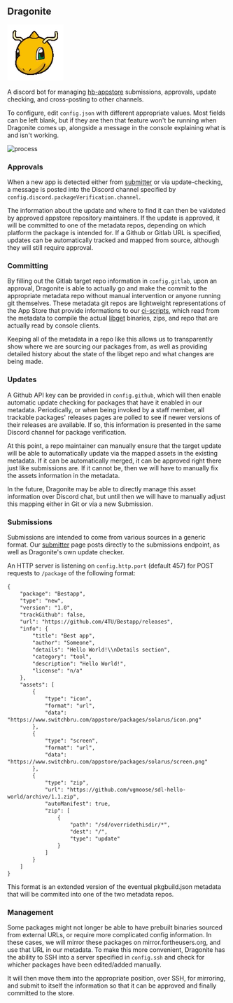 ## Dragonite
![logo](logo.png)

A discord bot for managing [hb-appstore](https://gitlab.com/4TU/hb-appstore) submissions, approvals, update checking, and cross-posting to other channels.

To configure, edit `config.json` with different appropriate values. Most fields can be left blank, but if they are then that feature won't be running when Dragonite comes up, alongside a message in the console explaining what is and isn't working.

![process](https://cdn.discordapp.com/attachments/546092197091737602/591638120907407360/Untitled_sasDiagram.png)

### Approvals
When a new app is detected either from [submitter](https://gitlab.com/4TU/submitter) or via update-checking, a message is posted into the Discord channel specified by `config.discord.packageVerification.channel`.

The information about the update and where to find it can then be validated by approved appstore repository maintainers. If the update is approved, it will be committed to one of the metadata repos, depending on which platform the package is intended for. If a Github or Gitlab URL is specified, updates can be automatically tracked and mapped from source, although they will still require approval.

### Committing
By filling out the Gitlab target repo information in `config.gitlab`, upon an approval, Dragonite is able to actually go and make the commit to the appropriate metadata repo without manual intervention or anyone running git themselves. These metadata git repos are lightweight representations of the App Store that provide informations to our [ci-scripts](https://gitlab.com/4TU/ci-scripts), which read from the metadata to compile the actual [libget](https://gitlab.com/4TU/libget) binaries, zips, and repo that are actually read by console clients.

Keeping all of the metadata in a repo like this allows us to transparently show where we are sourcing our packages from, as well as providing detailed history about the state of the libget repo and what changes are being made.

### Updates
A Github API key can be provided in `config.github`, which will then enable automatic update checking for packages that have it enabled in our metadata. Periodically, or when being invoked by a staff member, all trackable packages' releases pages are polled to see if newer versions of their releases are available. If so, this information is presented in the same Discord channel for package verification.

At this point, a repo maintainer can manually ensure that the target update will be able to automatically update via the mapped assets in the existing metadata. If it can be automatically merged, it can be approved right there just like submissions are. If it cannot be, then we will have to manually fix the assets information in the metadata.

In the future, Dragonite may be able to directly manage this asset information over Discord chat, but until then we will have to manually adjust this mapping either in Git or via a new Submission.

### Submissions
Submissions are intended to come from various sources in a generic format. Our [submitter](https://gitlab.com/4TU/submitter) page posts directly to the submissions endpoint, as well as Dragonite's own update checker.

An HTTP server is listening on `config.http.port` (default 457) for POST requests to `/package` of the following format:

```
{
    "package": "Bestapp",
    "type": "new",
    "version": "1.0",
    "trackGithub": false,
    "url": "https://github.com/4TU/Bestapp/releases",
    "info": {
        "title": "Best app",
        "author": "Someone",
        "details": "Hello World!\\nDetails section",
        "category": "tool",
        "description": "Hello World!",
        "license": "n/a"
    },
    "assets": [
        {
            "type": "icon",
            "format": "url",
            "data": "https://www.switchbru.com/appstore/packages/solarus/icon.png"
        },
        {
            "type": "screen",
            "format": "url",
            "data": "https://www.switchbru.com/appstore/packages/solarus/screen.png"
        },
        {
            "type": "zip",
            "url": "https://github.com/vgmoose/sdl-hello-world/archive/1.1.zip",
            "autoManifest": true,
            "zip": [
                {
                    "path": "/sd/overridethisdir/*",
                    "dest": "/",
                    "type": "update"
                }
            ]
        }
    ]
}
```

This format is an extended version of the eventual pkgbuild.json metadata that will be commited into one of the two metadata repos.

### Management
Some packages might not longer be able to have prebuilt binaries sourced from external URLs, or require more complicated config information. In these cases, we will mirror these packages on mirror.fortheusers.org, and use that URL in our metadata. To make this more convenient, Dragonite has the ability to SSH into a server specified in `config.ssh` and check for whicher packages have been edited/added manually.

It will then move them into the appropriate position, over SSH, for mirroring, and submit to itself the information so that it can be approved and finally committed to the store.
